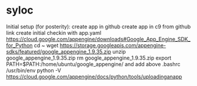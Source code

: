 # syloc


Initial setup (for posterity):
create app in github
create app in c9 from github link
create initial checkin with app.yaml
https://cloud.google.com/appengine/downloads#Google_App_Engine_SDK_for_Python
cd ~
wget https://storage.googleapis.com/appengine-sdks/featured/google_appengine_1.9.35.zip
unzip google_appengine_1.9.35.zip
rm google_appengine_1.9.35.zip
export PATH=$PATH:/home/ubuntu/google_appengine/
and add above .bashrc
/usr/bin/env python -V
https://cloud.google.com/appengine/docs/python/tools/uploadinganapp
